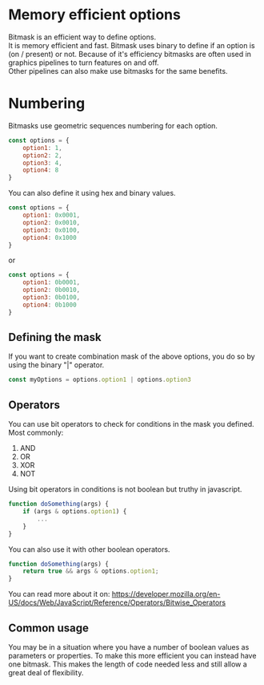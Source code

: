 # Memory efficient options

Bitmask is an efficient way to define options.  
It is memory efficient and fast.
Bitmask uses binary to define if an option is (on / present) or not.
Because of it's efficiency bitmasks are often used in graphics pipelines to turn features on and off.  
Other pipelines can also make use bitmasks for the same benefits.  

# Numbering

Bitmasks use geometric sequences numbering for each option.

```js
const options = {
    option1: 1,
    option2: 2,
    option3: 4,
    option4: 8
}
```

You can also define it using hex and binary values.

```js
const options = {
    option1: 0x0001,
    option2: 0x0010,
    option3: 0x0100,
    option4: 0x1000
}
```

or

```js
const options = {
    option1: 0b0001,
    option2: 0b0010,
    option3: 0b0100,
    option4: 0b1000
}
```

## Defining the mask

If you want to create combination mask of the above options, you do so by using the binary "|" operator.

```js
const myOptions = options.option1 | options.option3
```

## Operators

You can use bit operators to check for conditions in the mask you defined.
Most commonly:

1. AND
1. OR
1. XOR
1. NOT

Using bit operators in conditions is not boolean but truthy in javascript.

```js
function doSomething(args) {
    if (args & options.option1) {
        ...
    }
}
```

You can also use it with other boolean operators.

```js
function doSomething(args) {
    return true && args & options.option1;
}
```

You can read more about it on:
https://developer.mozilla.org/en-US/docs/Web/JavaScript/Reference/Operators/Bitwise_Operators

## Common usage

You may be in a situation where you have a number of boolean values as parameters or properties.
To make this more efficient you can instead have one bitmask.
This makes the length of code needed less and still allow a great deal of flexibility.
